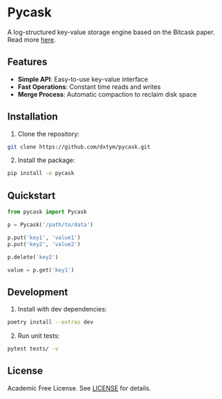 # Pycask

A log-structured key-value storage engine based on the Bitcask paper. Read more [here](https://riak.com/assets/bitcask-intro.pdf).

## Features

- **Simple API**: Easy-to-use key-value interface
- **Fast Operations**: Constant time reads and writes
- **Merge Process**: Automatic compaction to reclaim disk space

## Installation

1. Clone the repository:
```bash
git clone https://github.com/dxtym/pycask.git
```

2. Install the package:
```bash
pip install -e pycask
```

## Quickstart

```python
from pycask import Pycask

p = Pycask('/path/to/data')

p.put('key1', 'value1')
p.put('key2', 'value2')

p.delete('key2')

value = p.get('key1')
```

## Development

1. Install with dev dependencies:
```bash
poetry install --extras dev
```

2. Run unit tests:
```bash
pytest tests/ -v
```

## License

Academic Free License. See [LICENSE](LICENSE) for details.
